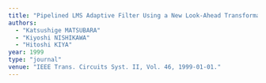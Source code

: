 ```yaml
---
title: "Pipelined LMS Adaptive Filter Using a New Look-Ahead Transformation"
authors:
  - "Katsushige MATSUBARA"
  - "Kiyoshi NISHIKAWA"
  - "Hitoshi KIYA"
year: 1999
type: "journal"
venue: "IEEE Trans. Circuits Syst. II, Vol. 46, 1999-01-01."
---
```

